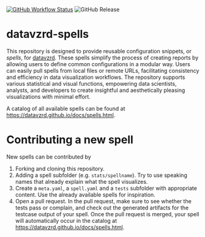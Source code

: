 [![GitHub Workflow Status](https://img.shields.io/github/actions/workflow/status/datavzrd/datavzrd-spells/testing.yml?branch=main&label=tests)](https://github.com/datavzrd/datavzrd-spells/actions)
![GitHub Release](https://img.shields.io/github/v/release/datavzrd/datavzrd-spells)


# datavzrd-spells

This repository is designed to provide reusable configuration snippets, or _*spells*_, for [datavzrd](https://github.com/datavzrd/datavzrd). These spells simplify the process of creating reports by allowing users to define common configurations in a modular way. Users can easily pull spells from local files or remote URLs, facilitating consistency and efficiency in data visualization workflows. The repository supports various statistical and visual functions, empowering data scientists, analysts, and developers to create insightful and aesthetically pleasing visualizations with minimal effort.

A catalog of all available spells can be found at https://datavzrd.github.io/docs/spells.html.

# Contributing a new spell

New spells can be contributed by

1. Forking and cloning this repository.
2. Adding a spell subfolder (e.g. `stats/spellname`). Try to use speaking names that already explain what the spell visualizes.
3. Create a `meta.yaml`, a `spell.yaml` and a `tests` subfolder with appropriate content. Use the already available spells for inspiration.
4. Open a pull request. In the pull request, make sure to see whether the tests pass or complain, and check out the generated artifacts for the testcase output of your spell. Once the pull request is merged, your spell will automatically occur in the catalog at https://datavzrd.github.io/docs/spells.html.